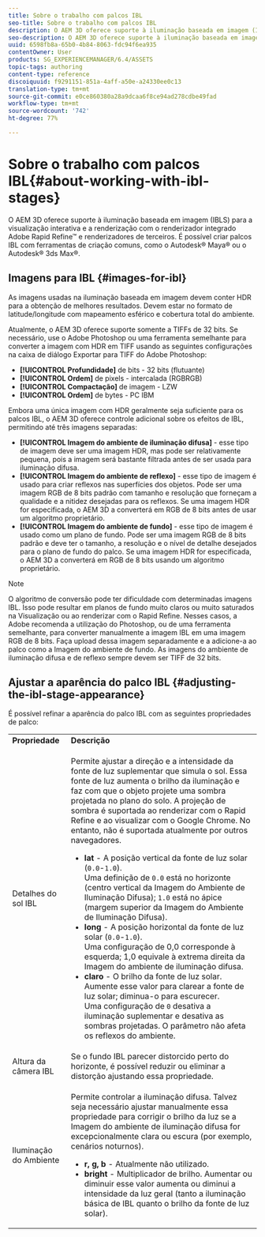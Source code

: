 ```yaml
---
title: Sobre o trabalho com palcos IBL
seo-title: Sobre o trabalho com palcos IBL
description: O AEM 3D oferece suporte à iluminação baseada em imagem (IBLS) para a visualização interativa e a renderização com o renderizador integrado Adobe Rapid Refine e renderizadores de terceiros. É possível criar palcos IBL com ferramentas de criação comuns, como o Autodesk Maya ou o Autodesk 3ds Max.
seo-description: O AEM 3D oferece suporte à iluminação baseada em imagem (IBLS) para a visualização interativa e a renderização com o renderizador integrado Adobe Rapid Refine e renderizadores de terceiros. É possível criar palcos IBL com ferramentas de criação comuns, como o Autodesk Maya ou o Autodesk 3ds Max.
uuid: 6598fb8a-65b0-4b84-8063-fdc94f6ea935
contentOwner: User
products: SG_EXPERIENCEMANAGER/6.4/ASSETS
topic-tags: authoring
content-type: reference
discoiquuid: f9291151-851a-4aff-a50e-a24330ee0c13
translation-type: tm+mt
source-git-commit: e0ce860380a28a9dcaa6f8ce94ad278cdbe49fad
workflow-type: tm+mt
source-wordcount: '742'
ht-degree: 77%

---
```



# Sobre o trabalho com palcos IBL{#about-working-with-ibl-stages}

O AEM 3D oferece suporte à iluminação baseada em imagem (IBLS) para a visualização interativa e a renderização com o renderizador integrado Adobe Rapid Refine™ e renderizadores de terceiros. É possível criar palcos IBL com ferramentas de criação comuns, como o Autodesk® Maya® ou o Autodesk® 3ds Max®.

## Imagens para IBL {#images-for-ibl}

As imagens usadas na iluminação baseada em imagem devem conter HDR para a obtenção de melhores resultados. Devem estar no formato de latitude/longitude com mapeamento esférico e cobertura total do ambiente.

Atualmente, o AEM 3D oferece suporte somente a TIFFs de 32 bits. Se necessário, use o Adobe Photoshop ou uma ferramenta semelhante para converter a imagem com HDR em TIFF usando as seguintes configurações na caixa de diálogo Exportar para TIFF do Adobe Photoshop:

* **[!UICONTROL Profundidade]** de bits - 32 bits (flutuante)
* **[!UICONTROL Ordem]** de pixels - intercalada (RGBRGB)
* **[!UICONTROL Compactação]** de imagem - LZW
* **[!UICONTROL Ordem]** de bytes - PC IBM

Embora uma única imagem com HDR geralmente seja suficiente para os palcos IBL, o AEM 3D oferece controle adicional sobre os efeitos de IBL, permitindo até três imagens separadas:

* **[!UICONTROL Imagem do ambiente de iluminação difusa]** - esse tipo de imagem deve ser uma imagem HDR, mas pode ser relativamente pequena, pois a imagem será bastante filtrada antes de ser usada para iluminação difusa.
* **[!UICONTROL Imagem do ambiente de reflexo]** - esse tipo de imagem é usado para criar reflexos nas superfícies dos objetos. Pode ser uma imagem RGB de 8 bits padrão com tamanho e resolução que forneçam a qualidade e a nitidez desejadas para os reflexos. Se uma imagem HDR for especificada, o AEM 3D a converterá em RGB de 8 bits antes de usar um algoritmo proprietário.
* **[!UICONTROL Imagem do ambiente de fundo]** - esse tipo de imagem é usado como um plano de fundo. Pode ser uma imagem RGB de 8 bits padrão e deve ter o tamanho, a resolução e o nível de detalhe desejados para o plano de fundo do palco. Se uma imagem HDR for especificada, o AEM 3D a converterá em RGB de 8 bits usando um algoritmo proprietário.

>[!NOTE]
>O algoritmo de conversão pode ter dificuldade com determinadas imagens IBL. Isso pode resultar em planos de fundo muito claros ou muito saturados na Visualização ou ao renderizar com o Rapid Refine. Nesses casos, a Adobe recomenda a utilização do Photoshop, ou de uma ferramenta semelhante, para converter manualmente a imagem IBL em uma imagem RGB de 8 bits. Faça upload dessa imagem separadamente e a adicione-a ao palco como a Imagem do ambiente de fundo. As imagens do ambiente de iluminação difusa e de reflexo sempre devem ser TIFF de 32 bits.


## Ajustar a aparência do palco IBL {#adjusting-the-ibl-stage-appearance}

É possível refinar a aparência do palco IBL com as seguintes propriedades de palco:

<table> 
 <tbody> 
  <tr> 
   <td><strong>Propriedade</strong><br /> </td> 
   <td><strong>Descrição</strong></td> 
  </tr> 
  <tr> 
   <td>Detalhes do sol IBL</td> 
   <td><p>Permite ajustar a direção e a intensidade da fonte de luz suplementar que simula o sol. <span class="diff-html-added">Essa fonte de luz aumenta o brilho da iluminação e faz com que o objeto projete uma sombra projetada no plano do solo. A projeção de sombra é suportada ao renderizar com o Rapid Refine e ao visualizar com o Google Chrome. No entanto, não é suportada atualmente por outros navegadores.</span></p> 
    <ul> 
     <li><strong>lat</strong> - A posição vertical da fonte de luz solar (<code>0.0</code>-<code>1.0</code>).<br /> Uma definição de <code>0.0</code> está no horizonte (centro vertical da Imagem do Ambiente de Iluminação Difusa); <code>1.0</code> está no ápice (margem superior da Imagem do Ambiente de Iluminação Difusa).</li> 
     <li><strong>long</strong> - A posição horizontal da fonte de luz solar (<code>0.0</code>-<code>1.0</code>).<br /> Uma configuração de 0,0 corresponde à esquerda; 1,0 equivale à extrema direita da Imagem do ambiente de iluminação difusa.<br /> </li> 
     <li><strong>claro</strong> - O brilho da fonte de luz solar. Aumente esse valor para clarear a fonte de luz solar; diminua-o para escurecer. <br /> Uma configuração de <code>0</code> desativa a iluminação suplementar e desativa as sombras projetadas. O parâmetro não afeta os reflexos do ambiente.<br /> </li> 
    </ul> </td> 
  </tr> 
  <tr> 
   <td>Altura da câmera IBL</td> 
   <td>Se o fundo IBL parecer distorcido perto do horizonte, é possível reduzir ou eliminar a distorção ajustando essa propriedade. <br /> </td> 
  </tr> 
  <tr> 
   <td>Iluminação do Ambiente</td> 
   <td><p><span class="diff-html-added">Permite controlar a iluminação difusa. Talvez seja necessário ajustar manualmente essa propriedade para corrigir o brilho da luz se a Imagem do ambiente de iluminação difusa for excepcionalmente clara ou escura (por exemplo, cenários noturnos).</span></p> 
    <ul> 
     <li><strong>r, g, b</strong> - Atualmente não utilizado.</li> 
     <li><strong>bright</strong> - Multiplicador <span class="diff-html-added">de brilho. Aumentar ou diminuir esse valor aumenta ou diminui a intensidade da luz geral (tanto a iluminação básica de IBL quanto o brilho da fonte de luz solar).</span></li> 
    </ul> </td> 
  </tr> 
 </tbody> 
</table>

